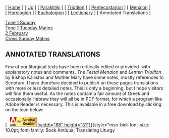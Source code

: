 \[ [Home](index.md) \] \[ [Up](liturgic.md) \]
\[ [Paraklitiki](oktoich.md) \] \[ [Triodion](triodion.md) \]
\[ [Pentecostarion](pentecos.md) \] \[ [Menaion](menaion.md) \]
\[ [Horologion](horologion.md) \] \[ [Euchologion](eucholog.md) \]
\[ [Lectionary](lectionary.md) \] \[ Annotated Translations \]

[Tone 1 Sunday](tone_1_sunday.md)\
[Tone 1 Tuesday Matins](tone_1_tuesday_matins.md)\
[2 February](2_february1.md)\
[Cross Sunday Matins](Cross%20Sunday%20Matins.md)

ANNOTATED TRANSLATIONS
----------------------

Few of our liturgical texts have been critically edited or provided 
with explanatory notes and comments. *The Festal Menaion* and *Lenten
Triodion* by Bishop Kallistos and Mother Mary have some notes, mostly
references to Scripture. I have therefore decided to publish on these
pages translations with more or less detailed notes. This is only a
beginning, but I hope visitors will find them useful. As the notes
contain a fair amount of Greek and occasionally Hebrew they will all be
in PDF format, for which a program like Adobe Reader is necessary. This
is available in a free download by clicking on the icon below:

[  [![](getacro.gif){width="88"
height="31"}](http://www.adobe.com)]{style="mso-bidi-font-size: 10.0pt; font-family: Book Antiqua; Translating
Liturgy</a></span></font></p>
<p><font size="}

The background is the 5th century Codex Alexandrinus.

------------------------------------------------------------------------

All texts and translations on this page are copyright to\
Archimandrite Ephrem Â©

**This page was last updated on 17 February 2007**
